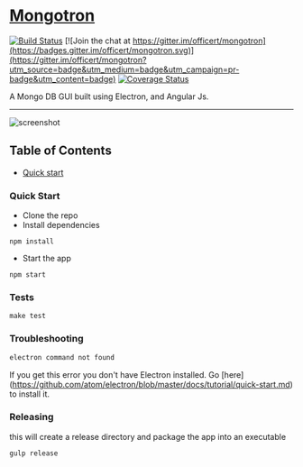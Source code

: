 # <a href="http://mongotron.io/" target="_blank">Mongotron</a>

[![Build Status](https://travis-ci.org/officert/mongotron.svg?branch=master)](https://travis-ci.org/officert/mongotron)
[![Join the chat at https://gitter.im/officert/mongotron](https://badges.gitter.im/officert/mongotron.svg)](https://gitter.im/officert/mongotron?utm_source=badge&utm_medium=badge&utm_campaign=pr-badge&utm_content=badge)
[![Coverage Status](https://coveralls.io/repos/officert/mongotron/badge.svg?branch=master&service=github)](https://coveralls.io/github/officert/mongotron?branch=master)

A Mongo DB GUI built using Electron, and Angular Js.

---

![screenshot](http://mongotron.io/src/images/screenshot.png)

## Table of Contents

* [Quick start](#quick-start)

### Quick Start

* Clone the repo
* Install dependencies

```shell
npm install
```

* Start the app

```shell
npm start
```

### Tests
```shell
make test
```

### Troubleshooting

```bash
electron command not found
```
If you get this error you don't have Electron installed. Go [here] (https://github.com/atom/electron/blob/master/docs/tutorial/quick-start.md) to install it.

### Releasing
this will create a release directory and package the app into an executable
```shell
gulp release
```
